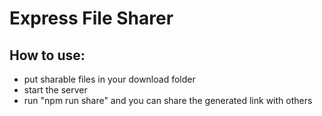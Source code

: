 # Express File Sharer

## How to use:

+ put sharable files in your download folder
+ start the server
+ run "npm run share" and you can share the generated link with others